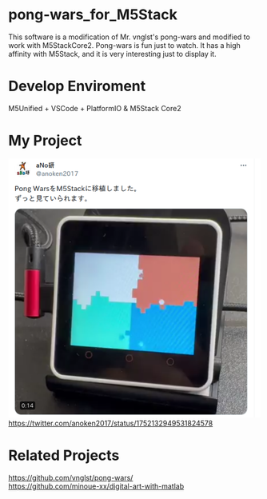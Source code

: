 # pong-wars_for_M5Stack

This software is a modification of Mr. vnglst's pong-wars and modified to work with M5StackCore2.
Pong-wars is fun just to watch. It has a high affinity with M5Stack, and it is very interesting just to display it.<br>


# Develop Enviroment
M5Unified + VSCode + PlatformIO & M5Stack Core2<br>

# My Project
![X_movie](https://github.com/anoken/pong-wars-forM5Stack/blob/main/doc/anoken_x.png)<br>
https://twitter.com/anoken2017/status/1752132949531824578<br>

# Related Projects
https://github.com/vnglst/pong-wars/<br>
https://github.com/minoue-xx/digital-art-with-matlab<br>
